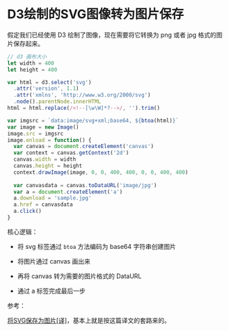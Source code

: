 # D3绘制的SVG图像转为图片保存

假定我们已经使用 D3 绘制了图像，现在需要将它转换为 png 或者 jpg 格式的图片保存起来。

```js
// d3 画布大小
let width = 400
let height = 400

var html = d3.select('svg')
  .attr('version', 1.1)
  .attr('xmlns', 'http://www.w3.org/2000/svg')
  .node().parentNode.innerHTML
html = html.replace(/<!--[\w\W]*?-->/, '').trim()

var imgsrc = `data:image/svg+xml;base64, ${btoa(html)}`
var image = new Image()
image.src = imgsrc
image.onload = function() {
  var canvas = document.createElement('canvas')
  var context = canvas.getContext('2d')
  canvas.width = width
  canvas.height = height
  context.drawImage(image, 0, 0, 400, 400, 0, 0, 400, 400)
  
  var canvasdata = canvas.toDataURL('image/jpg')
  var a = document.createElement('a')
  a.download = 'sample.jpg'
  a.href = canvasdata
  a.click()
}
```

核心逻辑：

- 将 svg 标签通过 `btoa` 方法编码为 base64 字符串创建图片

- 将图片通过 canvas 画出来

- 再将 canvas 转为需要的图片格式的 DataURL

- 通过 a 标签完成最后一步

参考：

[将SVG保存为图片[译]](https://www.tangshuang.net/3595.html)，基本上就是按这篇译文的套路来的。
